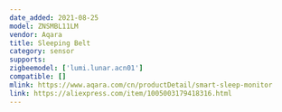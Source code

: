 ```yaml
---
date_added: 2021-08-25
model: ZNSMBL11LM  
vendor: Aqara
title: Sleeping Belt
category: sensor
supports:
zigbeemodel: ['lumi.lunar.acn01']
compatible: []
mlink: https://www.aqara.com/cn/productDetail/smart-sleep-monitor
link: https://aliexpress.com/item/1005003179418316.html
---
```


